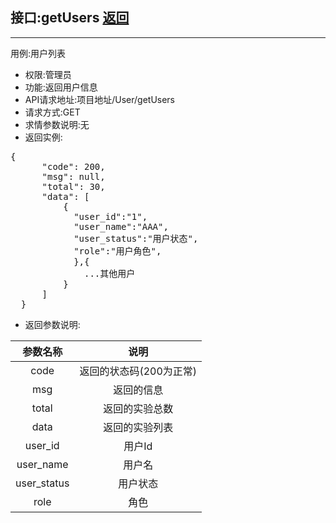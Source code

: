 ## 接口:getUsers [返回](../用例/用户列表用例.md)
----
用例:用户列表
* 权限:管理员
* 功能:返回用户信息
* API请求地址:项目地址/User/getUsers
* 请求方式:GET
* 求情参数说明:无
* 返回实例:
<pre>
{
      "code": 200,
      "msg": null,
      "total": 30,
      "data": [
          {
            "user_id":"1",
            "user_name":"AAA",
            "user_status":"用户状态",
            "role":"用户角色",
            },{
              ...其他用户
          }
      ]
  }
</pre>

* 返回参数说明:

|参数名称|说明|
|:-:|:-:|
|code|返回的状态码(200为正常)|
|msg|返回的信息|
|total|返回的实验总数|
|data|返回的实验列表|
|user_id|用户Id|
|user_name|用户名|
|user_status|用户状态|
|role|角色|
